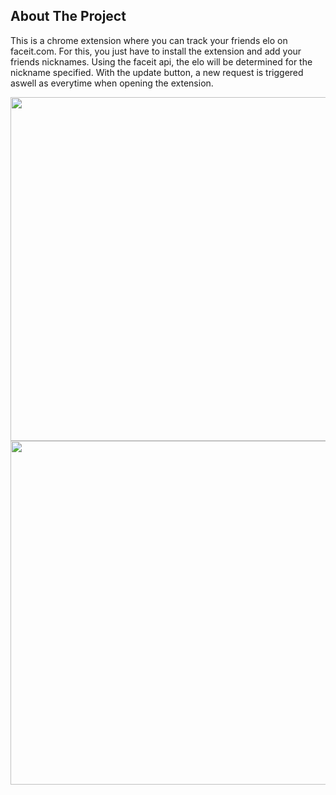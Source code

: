 <!-- ABOUT THE PROJECT -->
## About The Project

This is a chrome extension where you can track your friends elo on faceit.com. For this, you just have to install the extension and add your friends nicknames. 
Using the faceit api, the elo will be determined for the nickname specified.
With the update button, a new request is triggered aswell as everytime when opening the extension.

<p float="left">
   <img src="https://github.com/XaNNy0/FaceitFriends/blob/master/screenshots/Screenshot_1.png?raw=true" width="550" />
   <img src="https://github.com/XaNNy0/FaceitFriends/blob/master/screenshots/Screenshot_2.png?raw=true" width="550" />
</p>

